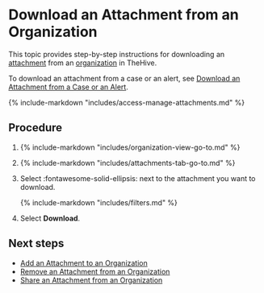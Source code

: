 # Download an Attachment from an Organization

This topic provides step-by-step instructions for downloading an [attachment](../../../analyst-corner/cases/attachments/about-attachments.md) from an [organization](../../../../administration/organizations/about-organizations.md) in TheHive.

To download an attachment from a case or an alert, see [Download an Attachment from a Case or an Alert](../../../analyst-corner/cases/attachments/download-an-attachment-case-alert.md).

{% include-markdown "includes/access-manage-attachments.md" %}

<h2>Procedure</h2>

1. {% include-markdown "includes/organization-view-go-to.md" %}

2. {% include-markdown "includes/attachments-tab-go-to.md" %}

3. Select :fontawesome-solid-ellipsis: next to the attachment you want to download.

    {% include-markdown "includes/filters.md" %}

4. Select **Download**.

<h2>Next steps</h2>

* [Add an Attachment to an Organization](add-an-attachment-organization.md)
* [Remove an Attachment from an Organization](remove-an-attachment-organization.md)
* [Share an Attachment from an Organization](share-an-attachment-organization.md)
